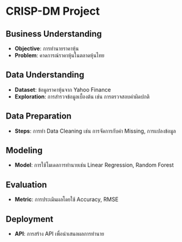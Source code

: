 # CRISP-DM Project

## Business Understanding
- **Objective**: การทำนายราคาหุ้น
- **Problem**: คาดการณ์ราคาหุ้นในตลาดหุ้นไทย

## Data Understanding
- **Dataset**: ข้อมูลราคาหุ้นจาก Yahoo Finance
- **Exploration**: การสำรวจข้อมูลเบื้องต้น เช่น การตรวจสอบค่าผิดปกติ

## Data Preparation
- **Steps**: การทำ Data Cleaning เช่น การจัดการกับค่า Missing, การแปลงข้อมูล

## Modeling
- **Model**: การใช้โมเดลการทำนายเช่น Linear Regression, Random Forest

## Evaluation
- **Metric**: การประเมินผลโดยใช้ Accuracy, RMSE

## Deployment
- **API**: การสร้าง API เพื่อนำเสนอผลการทำนาย

